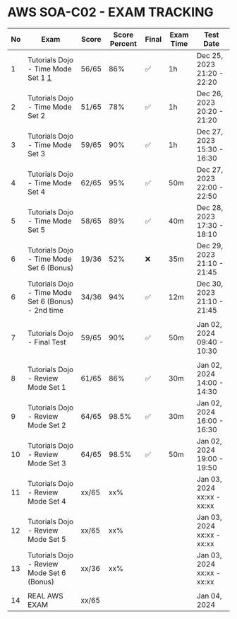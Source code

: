 # AWS SOA-C02 - EXAM TRACKING

| No  | Exam                                                | Score | Score Percent | Final | Exam Time | Test Date                  |
| --- | --------------------------------------------------- | ----- | ------------- | ----- | --------- | -------------------------- |
| 1   | Tutorials Dojo - Time Mode Set 1 [1]                | 56/65 | 86%           | ✅    | 1h        | Dec 25, 2023 21:20 - 22:20 |
| 2   | Tutorials Dojo - Time Mode Set 2                    | 51/65 | 78%           | ✅    | 1h        | Dec 26, 2023 20:20 - 21:20 |
| 3   | Tutorials Dojo - Time Mode Set 3                    | 59/65 | 90%           | ✅    | 1h        | Dec 27, 2023 15:30 - 16:30 |
| 4   | Tutorials Dojo - Time Mode Set 4                    | 62/65 | 95%           | ✅    | 50m       | Dec 27, 2023 22:00 - 22:50 |
| 5   | Tutorials Dojo - Time Mode Set 5                    | 58/65 | 89%           | ✅    | 40m       | Dec 28, 2023 17:30 - 18:10 |
| 6   | Tutorials Dojo - Time Mode Set 6 (Bonus)            | 19/36 | 52%           | ❌    | 35m       | Dec 29, 2023 21:10 - 21:45 |
| 6   | Tutorials Dojo - Time Mode Set 6 (Bonus) - 2nd time | 34/36 | 94%           | ✅    | 12m       | Dec 30, 2023 21:10 - 21:45 |
|     |                                                     |       |               |       |           |                            |
| 7   | Tutorials Dojo - Final Test                         | 59/65 | 90%           | ✅    | 50m       | Jan 02, 2024 09:40 - 10:30 |
|     |                                                     |       |               |       |           |                            |
| 8   | Tutorials Dojo - Review Mode Set 1                  | 61/65 | 86%           | ✅    | 30m       | Jan 02, 2024 14:00 - 14:30 |
| 9   | Tutorials Dojo - Review Mode Set 2                  | 64/65 | 98.5%         | ✅    | 30m       | Jan 02, 2024 16:00 - 16:30 |
| 10  | Tutorials Dojo - Review Mode Set 3                  | 64/65 | 98.5%         | ✅    | 50m       | Jan 02, 2024 19:00 - 19:50 |
| 11  | Tutorials Dojo - Review Mode Set 4                  | xx/65 | xx%           |       |           | Jan 03, 2024 xx:xx - xx:xx |
| 12  | Tutorials Dojo - Review Mode Set 5                  | xx/65 | xx%           |       |           | Jan 03, 2024 xx:xx - xx:xx |
| 13  | Tutorials Dojo - Review Mode Set 6 (Bonus)          | xx/36 | xx%           |       |           | Jan 03, 2024 xx:xx - xx:xx |
|     |                                                     |       |               |       |           |                            |
| 14  | REAL AWS EXAM                                       | xx/65 |               |       |           | Jan 04, 2024               |

<!-- [Catrill SOA-C02 Practice Exam]: https://learn.cantrill.io/courses/1032362/lectures/26901074 -->

[1]: https://portal.tutorialsdojo.com/courses/aws-certified-sysops-administrator-associate-practice-exams/
